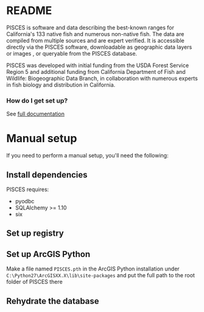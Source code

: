 # README #

PISCES is software and data describing the best-known ranges for California's 133 native fish and numerous non-native fish. The data are compiled from multiple sources and are expert verified. It is accessible directly via the PISCES software, downloadable as geographic data layers or images , or queryable from the PISCES database.

PISCES was developed with initial funding from the USDA Forest Service Region 5 and additional funding from California Department of Fish and Wildlife: Biogeographic Data Branch, in collaboration with numerous experts in fish biology and distribution in California.

### How do I get set up? ###
See [full documentation](http://pisces.ucdavis.edu/doc)

# Manual setup
If you need to perform a manual setup, you'll need the following:

## Install dependencies
PISCES requires:
* pyodbc
* SQLAlchemy >= 1.10
* six

## Set up registry


## Set up ArcGIS Python
Make a file named `PISCES.pth` in the ArcGIS Python installation under `C:\Python27\ArcGISXX.X\lib\site-packages`
and put the full path to the root folder of PISCES there

## Rehydrate the database
